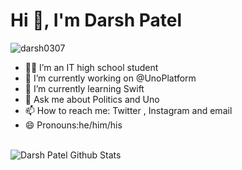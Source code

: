 
<h1 >Hi 👋, I'm Darsh Patel</h1>
 <img src="https://komarev.com/ghpvc/?username=darsh0307&label=Profile%20views&color=0e75b6&style=flat" alt="darsh0307" /> 

- 👨‍🎓 I’m an IT high school student
- 🔭 I’m currently working on @UnoPlatform
- 🌱 I’m currently learning Swift 
- 💬 Ask me about Politics and Uno 
- 📫 How to reach me: Twitter , Instagram and email
- 😄 Pronouns:he/him/his




<br/>
    <img alt="Darsh Patel Github Stats" src="https://github-readme-stats.vercel.app/api?username=Darsh0307&show_icons=true&count_private=true&theme=react&hide_border=true&bg_color=0D1117" />
  <br/>


<br/>


<br/>
<br/>

<!--
**Darsh0307/Darsh0307** is a ✨ _special_ ✨ repository because its `README.md` (this file) appears on your GitHub profile.

Here are some ideas to get you started:

- 🔭 I’m currently working on ...
- 🌱 I’m currently learning ...
- 👯 I’m looking to collaborate on ...
- 🤔 I’m looking for help with ...
- 💬 Ask me about ...
- 📫 How to reach me: ...
- 😄 Pronouns: ...
- ⚡ Fun fact: ...
-->
